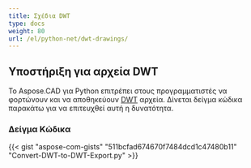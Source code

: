 ```yaml
---
title: Σχέδια DWT
type: docs
weight: 80
url: /el/python-net/dwt-drawings/
---
```


## **Υποστήριξη για αρχεία DWT**

Το Aspose.CAD για Python επιτρέπει στους προγραμματιστές να φορτώνουν και να αποθηκεύουν [DWT](https://docs.fileformat.com/cad/dwt/) αρχεία. Δίνεται δείγμα κώδικα παρακάτω για να επιτευχθεί αυτή η δυνατότητα.

### Δείγμα Κώδικα

{{< gist "aspose-com-gists" "511bcfad674670f7484dcd1c47480b11" "Convert-DWT-to-DWT-Export.py" >}}
